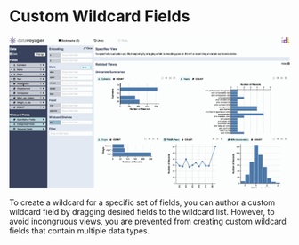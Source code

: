 # Custom Wildcard Fields

![](../../.gitbook/assets/custom-wildcard-fields.gif)

To create a wildcard for a specific set of fields, you can author a custom wildcard field by dragging desired fields to the wildcard list. However, to avoid incongruous views, you are prevented from creating custom wildcard fields that contain multiple data types.

